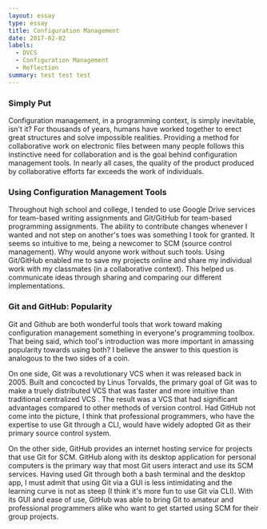 ```yaml
---
layout: essay
type: essay
title: Configuration Management
date: 2017-02-02
labels:
  - DVCS
  - Configuration Management
  - Reflection
summary: test test test
---
```


### Simply Put
Configuration management, in a programming context, is simply inevitable, isn't it?  For thousands of years, humans have worked together to erect great structures and solve impossible realities.  Providing a method for collaborative work on electronic files between many people follows this instinctive need for collaboration and is the goal behind configuration management tools.  In nearly all cases, the quality of the product produced by collaborative efforts far exceeds the work of individuals.

### Using Configuration Management Tools
Throughout high school and college, I tended to use Google Drive services for team-based writing assignments and Git/GitHub for team-based programming assignments.  The ability to contribute changes whenever I wanted and not step on another's toes was something I took for granted.  It seems so intuitive to me, being a newcomer to SCM (source control management).  Why would anyone work without such tools.  Using Git/GitHub enabled me to save my projects online and share my individual work with my classmates (in a collaborative context).  This helped us communicate ideas through sharing and comparing our different implementations.

### Git and GitHub: Popularity 
Git and Github are both wonderful tools that work toward making configuration management something in everyone's programming toolbox.  That being said, which tool's introduction was more important in amassing popularity towards using both?  I believe the answer to this question is analogous to the two sides of a coin.

On one side, Git was a revolutionary VCS when it was released back in 2005.  Built and concocted by Linus Torvalds, the primary goal of Git was to make a truely distributed VCS that was faster and more intuitive than traditional centralized VCS .  The result was a VCS that had significant advantages compared to other methods of version control.  Had GitHub not come into the picture, I think that professional programmers, who have the expertise to use Git through a CLI, would have widely adopted Git as their primary source control system.

On the other side, GitHub provides an internet hosting service for projects that use Git for SCM.  GitHub along with its desktop application for personal computers is the primary way that most Git users interact and use its SCM services.  Having used Git through both a bash terminal and the desktop app, I must admit that using Git via a GUI is less intimidating and the learning curve is not as steep (I think it's more fun to use Git via CLI).  With its GUI and ease of use, GitHub was able to bring Git to amateur and professional programmers alike who want to get started using SCM for their group projects.

